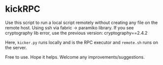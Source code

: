 # kickRPC

Use this script to run a local script remotely without creating any file on the remote host.
Using ssh via fabric -> paramiko library. If you see cryptography lib error, use the previous
version: cryptography==2.4.2

Here, `kicker.py` runs locally and is the RPC executor and `remote.sh` runs on the server.





Free to use. Hope it helps. 
Welcome any improvements/suggestions.
